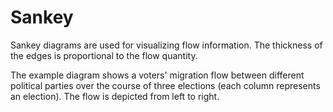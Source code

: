 # Sankey
  

 Sankey diagrams are used for visualizing flow information. The thickness of the edges is proportional to the flow quantity.   

 The example diagram shows a voters' migration flow between different political parties over the course of three elections (each column represents an election). The flow is depicted from left to right.   